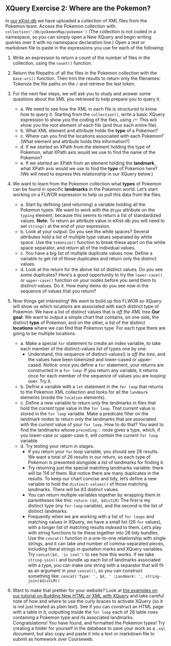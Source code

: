 ## XQuery Exercise 2: Where are the Pokemon?

In [our eXist-db](http://newtfire.org:8338) we have uploaded a collection of XML files from the Pokemon team. Access the Pokemon collection with:
``
collection('/db/pokemonMap/pokemon')
``
(The collection is not coded in a namespace, so you can simply open a New XQuery and begin writing queries over it with no namespace declaration line.) 
Open a text or markdown file to paste in the expressions you use for each of the following:

1. Write an expression to return a count of the number of files in the collection, using the `count()` function.
1. Return the filepaths of all the files in the Pokemon collection with the `base-uri()` function. Then trim the results to return only the filenames: Tokenize the file paths on the `/` and retrieve the last token.
1. For the next few steps, we will ask you to study and answer some questions about the XML you retrieved to help prepare you to query it. 
   * a. We need to see how the XML in each file is structured to know how to query it. Starting from the `collection()`, write a basic XQuery expression to show you the coding of the files, using `/*`: This will show you the root element of each file (and thus each entire file).
   * b. What XML element and attribute holds the **type** of a Pokemon? 
   * c. Where can you find the locations associated with each Pokemon? (What element and attribute holds this information?)
   * d. If we _started_ an XPath from the element holding the type of Pokemon, what XPath axis would we use to find the name of the Pokemon? 
   * e. If we _started_ an XPath from an element holding the **landmark**, what XPath axis would we use to find the **type** of Pokemon here? (We will need to express this relationship in our XQuery below.)
  
1. We want to learn from the Pokemon collection what **types** of Pokemon can be found in specific **landmarks** in the Pokemon world. Let’s start working on a FLWOR expression to help us pull this data from the files. 
   * a. Start by defining (and returning) a variable holding all the Pokemon types. We want to work with the `@type` attribute on the `typing` element, because this seems to return a list of standardized values. **Note**: To return an attribute value in eXist-db you will need to set `string()` at the end of your expression.  
   * b. Look at your output: Do you see the white spaces? Several attributes hold a list of multiple type values separated by white space. Use the `tokenize()` function to break these apart on the white space separator, and return all of the individual values. 
   * c. You have a big list of multiple duplicate values now. Define a variable to get rid of those duplicates and return only the distinct values. 
   * d. Look at the return for the above list of distinct values. Do you see some duplicates? Here's a good opportunity to try the `lower-case()` or `upper-case()` function on your nodes before you send them to distinct-values. Do it. How many items do you see now in the sequence of values that you return?
1. Now things get interesting! We want to build up this FLWOR so XQuery will show us which locations are associated with each distinct type of Pokemon. We have a list of distinct values that is *off the XML tree*.**Our goal**:  We want to output a simple chart that contains, on one side, the distinct **type** of Pokemon, and on the other, a list of the distinct **locations** where we can find that Pokemon type. For each type there are going to be multiple locations.
   * a. Make a special `for` statement to create an index variable, to take each member of the distinct-values list of types one by one. 
       * Understand, this sequence of distinct-values() is *off the tree*, and the values have been tokenized and lower-cased or upper-cased. Notice: once you define a `for` statement, your returns are constructed in a `for loop`: If you return any variable, it returns once for each member of the sequence of values you are looping over. Try it. 
   * b. Define a variable with a `let` statement in the `for loop` that returns to the Pokemon XML collection and looks for all the `landmark` elements (inside the `location` elements). 
   * c. Define a new variable to return *only* the landmarks in files that hold the *current* type value in the `for loop`. That *current* value is stored in the `for loop` variable. Make a predicate filter on the landmark nodes to return *only* the landmarks that are associated with the *current* value of your `for loop`. How to do that? You want to find the landmarks whose `preceding::` node gives a type, which, if you lower-case or upper-case it, will *contain* the current `for loop` variable. 
   * d. Try testing your return in stages. 
      * If you return your `for` loop variable, you should see 26 results. We want a total of 26 results in our return, so each type of Pokemon is presented alongside a list of landmarks for finding it.
      * Try returning just the special matching landmarks variable: there will be 114 of them. But notice there are many duplicates in the results. To keep our chart concise and tidy, let’s define a new variable to hold the `distinct-values()` of those matching landmarks. There will be 83 distinct values.
      * You can return multiple variables together by wrapping them in parentheses like this: 
      ``
      return ($d, $distLM)
     `` 
The first is my distinct type (my `for-loop` variable), and the second is the list of distinct landmarks.
       * Frequently when we are working with a list of `for loops` and matching values in XQuery, we have a small list (26 `for` values), with a longer list of matching results *indexed* to them. Let’s play with string functions to tie these together into 26 tidy bundles. Use the `concat()` function in a one-to-one relationship with single strings, and it can take *and* number of comma-separated pieces, including literal strings in quotation marks and XQuery variables. Try `concat($d, 'is cool')` to see how this works. If we take `string-join()` and bundle up each list of landmarks associated with a type, you can make *one* string with a separator that will fit as an argument in your `concat()`, so you can construct something like: `concat('Type: ', $d, ' :Landmark: ', string-join($distLM))`

1. Want to make that prettier for your website? Look at [the examples on our tutorial on Building New HTML or XML with XQuery](http://dh.newtfire.org/explainXQuery.html#Curly) and take careful note of how and where to use the curly braces to activate XQuery (so it is not just treated as plain text). See if you can construct an HTML page with a table in it, outputting inside the `for loop` each of 26 table rows containing a Pokemon type and its associated landmarks. Congratulations! You have found, and formatted the Pokemon types! Try creating a folder for yourself in the database to save your work as a `.xql` document, but also copy and paste it into a text or markdown file to submit as homework over Courseweb. 



  

